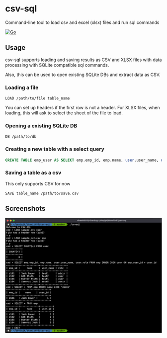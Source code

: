 # csv-sql
Command-line tool to load csv and excel (xlsx) files and run sql commands 

[![Go](https://github.com/dhamith93/csv-sql/actions/workflows/go.yml/badge.svg)](https://github.com/dhamith93/csv-sql/actions/workflows/go.yml)

## Usage

csv-sql supports loading and saving results as CSV and XLSX files with data processing with SQLite compatible sql commands.

Also, this can be used to open existing SQLite DBs and extract data as CSV.

### Loading a file
```
LOAD /path/to/file table_name
```
You can set up headers if the first row is not a header.
For XLSX files, when loading, this will ask to select the sheet of the file to load.

### Opening a existing SQLite DB
```
DB /path/to/db
```

### Creating a new table with a select query
```sql
CREATE TABLE emp_user AS SELECT emp.emp_id, emp.name, user.user_name, user.role FROM emp INNER JOIN user ON emp.user_id = user.id
```

### Saving a table as a csv

This only supports CSV for now

```
SAVE table_name /path/to/save.csv
```
## Screenshots

![](screenshots/screenshot_01.png)
